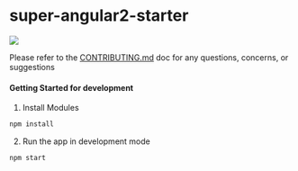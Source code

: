 # super-angular2-starter

![](https://codeclimate.com/github/Stephn-R/super-angular2-starter/badges/gpa.svg)

Please refer to the [CONTRIBUTING.md](https://github.com/stephn-r/super-angular2-starter/blob/master/CONTRIBUTING.md) doc for any questions, concerns, or suggestions

#### Getting Started for development

1. Install Modules

```sh
npm install
```

2. Run the app in development mode

```sh
npm start
```
